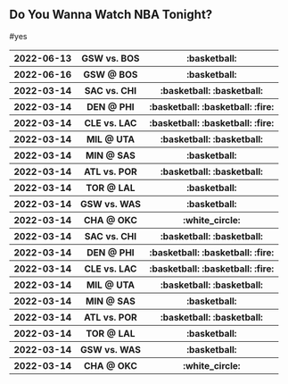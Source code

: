 ## Do You Wanna Watch NBA Tonight?
#yes
<table>
    <tr>
        <th>2022-06-13</th>
        <th>GSW vs. BOS</th>
        <th>:basketball:</th>
    </tr>
    <tr>
        <th>2022-06-16</th>
        <th>GSW @ BOS</th>
        <th>:basketball:</th>
    </tr>
    <tr>
        <th>2022-03-14</th>
        <th>SAC vs. CHI</th>
        <th>:basketball: :basketball:</th>
    </tr>
    <tr>
        <th>2022-03-14</th>
        <th>DEN @ PHI</th>
        <th>:basketball: :basketball: :fire:</th>
    </tr>
    <tr>
        <th>2022-03-14</th>
        <th>CLE vs. LAC</th>
        <th>:basketball: :basketball: :fire:</th>
    </tr>
    <tr>
        <th>2022-03-14</th>
        <th>MIL @ UTA</th>
        <th>:basketball: :basketball:</th>
    </tr>
    <tr>
        <th>2022-03-14</th>
        <th>MIN @ SAS</th>
        <th>:basketball:</th>
    </tr>
    <tr>
        <th>2022-03-14</th>
        <th>ATL vs. POR</th>
        <th>:basketball: :basketball:</th>
    </tr>
    <tr>
        <th>2022-03-14</th>
        <th>TOR @ LAL</th>
        <th>:basketball:</th>
    </tr>
    <tr>
        <th>2022-03-14</th>
        <th>GSW vs. WAS</th>
        <th>:basketball:</th>
    </tr>
    <tr>
        <th>2022-03-14</th>
        <th>CHA @ OKC</th>
        <th>:white_circle:</th>
    </tr>
    <tr>
        <th>2022-03-14</th>
        <th>SAC vs. CHI</th>
        <th>:basketball: :basketball:</th>
    </tr>
    <tr>
        <th>2022-03-14</th>
        <th>DEN @ PHI</th>
        <th>:basketball: :basketball: :fire:</th>
    </tr>
    <tr>
        <th>2022-03-14</th>
        <th>CLE vs. LAC</th>
        <th>:basketball: :basketball: :fire:</th>
    </tr>
    <tr>
        <th>2022-03-14</th>
        <th>MIL @ UTA</th>
        <th>:basketball: :basketball:</th>
    </tr>
    <tr>
        <th>2022-03-14</th>
        <th>MIN @ SAS</th>
        <th>:basketball:</th>
    </tr>
    <tr>
        <th>2022-03-14</th>
        <th>ATL vs. POR</th>
        <th>:basketball: :basketball:</th>
    </tr>
    <tr>
        <th>2022-03-14</th>
        <th>TOR @ LAL</th>
        <th>:basketball:</th>
    </tr>
    <tr>
        <th>2022-03-14</th>
        <th>GSW vs. WAS</th>
        <th>:basketball:</th>
    </tr>
    <tr>
        <th>2022-03-14</th>
        <th>CHA @ OKC</th>
        <th>:white_circle:</th>
    </tr>
</table> 
